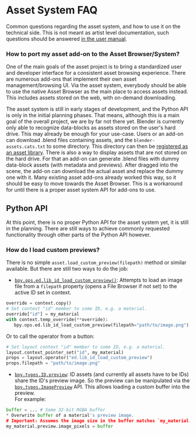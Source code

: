 # Asset System FAQ

Common questions regarding the asset system, and how to use it on the technical side. This is not meant as artist level documentation, such questions should be answered [in the user manual](https://docs.blender.org/manual/en/latest/files/asset_libraries/index.html).

### How to port my asset add-on to the Asset Browser/System?

One of the main goals of the asset project is to bring a standardized user and developer interface for a consistent asset browsing experience. There are numerous add-ons that implement their own asset management/browsing UI. Via the asset system, everybody should be able to use the native Asset Browser as the main place to access assets instead. This includes assets stored on the web, with on-demand downloading.

The asset system is still in early stages of development, and the Python API is only in the initial planning phases. That means, although this is a main goal of the overall project, we are by far not there yet. Blender is currently only able to recognize data-blocks as assets stored on the user's hard drive. This may already be enough for your use-case. Users or an add-on can download .blend files containing assets, and the `blender-assets.cats.txt` to some directory. This directory can then be [registered as an asset library](https://docs.blender.org/manual/en/latest/files/asset_libraries/introduction.html#what-is-an-asset-library). There is also a way to display assets that are not stored on the hard drive. For that an add-on can generate .blend files with dummy data-block assets (with metadata and previews). After dragged into the scene, the add-on can download the actual asset and replace the dummy one with it. Many existing asset add-ons already worked this way, so it should be easy to move towards the Asset Browser. This is a workaround for until there is a proper asset system API for add-ons to use.

## Python API

At this point, there is no proper Python API for the asset system yet, it is still in the planning. There are still ways to achieve commonly requested functionality through other parts of the Python API however.

### How do I load custom previews?

There is no simple `asset.load_custom_preview(filepath)` method or similar available. But there are still two ways to do the job:

* [`bpy.ops.ed.lib_id_load_custom_preview()`](https://docs.blender.org/api/current/bpy.ops.ed.html#bpy.ops.ed.lib_id_load_custom_preview): Attempts to load an image file from a `filepath` property (opens a File Browser if not set) to the active ID set in context.
```py
override = context.copy()
# Set context "id" member to some ID, e.g. a material.
override["id"] = my_material
with context.temp_override(**override):
   bpy.ops.ed.lib_id_load_custom_preview(filepath="path/to/image.png")
```
  Or to call the operator from a button:
```py
# Set layout context "id" member to some ID, e.g. a material.
layout.context_pointer_set("id", my_material)
props = layout.operator("ed.lib_id_load_custom_preview")
props.filepath = "path/to/image.png"
```

* [`bpy.types.ID.preview`](https://docs.blender.org/api/current/bpy.types.ID.html#bpy.types.ID.preview): ID assets (and currently all assets have to be IDs) share the ID's preview image. So the preview can be manipulated via the [`bpy.types.ImagePreview`](https://docs.blender.org/api/current/bpy.types.ImagePreview.html#bpy.types.ImagePreview) API. This allows loading a custom buffer into the preview.<br/>For example:
```py
buffer = ... # Some 32-bit RGBA buffer
* Overwrite buffer of a material's preview image.
# Important: Assumes the image size in the buffer matches `my_material.preview.image_size`!
my_material.preview.image_pixels = buffer
```